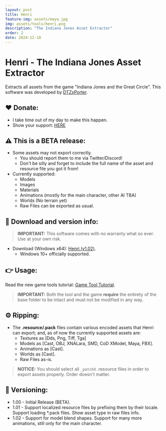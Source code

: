 ```yaml
---
layout: post
title: Henri
feature-img: assets/maya.jpg
img: assets/tools/henri.png
description: "The Indiana Jones Asset Extractor"
order: 2
date: 2024-12-10
---
```


# Henri - The Indiana Jones Asset Extractor
Extracts all assets from the game "Indiana Jones and the Great Circle". This software was developed by [DTZxPorter](https://twitter.com/dtzxporter).

## ❤️ Donate:
- I take time out of my day to make this happen.
- Show your support: [HERE](https://dtzxporter.com/donate)

## ⚠️ This is a BETA release:
- Some assets may not export correctly.
  - You should report them to me via Twitter/Discord!
  - Don't be silly and forget to include the full name of the asset and resource file you got it from!
- Currently supported:
  - Models
  - Images
  - Materials
  - Animations (mostly for the main character, other AI TBA)
  - Worlds (No terrain yet)
  - Raw Files can be exported as usual.

## 💾 Download and version info:

> **IMPORTANT:** This software comes with no warranty what so ever. Use at your own risk.

- Download (Windows x64): [Henri (v1.02)](https://mega.nz/file/pQQVSbJD#sJZzz9PtiuTIK3iiDeGSxPaDIYEJ8_QfmtNA4GOPWqo).
  - Windows 10+ officially supported.

## 👉 Usage:
Read the new game tools tutorial: [Game Tool Tutorial](https://dtzxporter.com/game-tools-tutorial).

> **IMPORTANT:** Both the tool and the game **require** the entirety of the base folder to be intact and must not be modified in any way.

## ⚙️ Ripping:
- The **.resource/.pack** files contain various encoded assets that Henri can export; and, as of now the currently supported assets are:
  - Textures as [Dds, Png, Tiff, Tga]
  - Models as [Cast, OBJ, XNALara, SMD, CoD XModel, Maya, FBX].
  - Animations as [Cast].
  - Worlds as [Cast].
  - Raw Files as-is.

> **NOTICE:** You should select all `_patchX` .resource files in order to export assets properly. Order doesn't matter.

## 📌 Versioning:
- 1.00 - Initial Release (BETA).
- 1.01 - Support localized resource files by prefixing them by their locale. Support loading *.pack files. Show asset type in raw files info.
- 1.02 - Support for model blend shapes. Support for many more animations, still only for the main character.